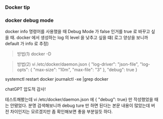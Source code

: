 ### Docker tip

### docker debug mode
docker info 명령어를 사용했을 때 Debug Mode 가 false 인거를 true 로 바꾸고 싶을 때.
docker 에서 생성하는 log 의 level 을 낮추고 싶을 떄( 로그 양상을 보니까 default 가 info 로 추정)

> 방법(1) docker -D

> 방법(2) vi /etc/docker/daemon.json
{
  "log-driver": "json-file",
  "log-opts": {
    "max-size": "10m",
    "max-file": "3"
  },
  "debug": true
}

systemctl restart docker 
journalctl -xe |grep docker

chatGPT 압도적 감사!

테스트해봤는데 vi /etc/docker/daemon.json 에 { "debug": true} 만 작성했었을 때는 안됐었다. 
분명 검색해보니까 debug ture 만 하면 된다는 본문 내용이 많았는데 버전 차이인지는 모르겠지만 좀 확인해보면 좋을 부분일듯 하다.
